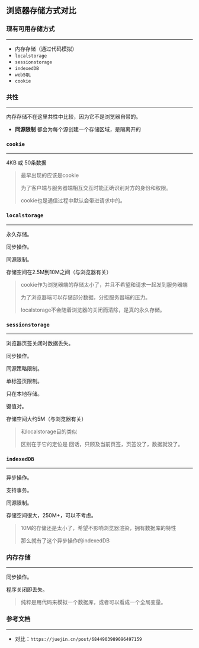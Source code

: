 ## 浏览器存储方式对比



### 现有可用存储方式

---

- 内存存储（通过代码模拟）
- `localstorage`
- `sessionstorage`
- `indexedDB`
- `webSQL`
- `cookie`



### 共性

---

内存存储不在这里共性中比较，因为它不是浏览器自带的。

- **同源限制** 都会为每个源创建一个存储区域，是隔离开的





### `cookie`

---

4KB 或 50条数据

> 最早出现的应该是cookie
>
> 为了客户端与服务器端相互交互时能正确识别对方的身份和权限。
>
> cookie也是通信过程中默认会带进请求中的。



### `localstorage`

---

永久存储。

同步操作。

同源限制。

存储空间在2.5M到10M之间（与浏览器有关）

> cookie作为浏览器端的存储太小了，并且不希望和请求一起发到服务器端
>
> 为了浏览器端可以存储部分数据，分担服务器端的压力。
>
> localstorage不会随着浏览器的关闭而清除，是真的永久存储。



### `sessionstorage`

---

浏览器页签关闭时数据丢失。

同步操作。

同源策略限制。

单标签页限制。

只在本地存储。

键值对。

存储空间大约5M（与浏览器有关）

> 和localstorage目的类似
>
> 区别在于它的定位是 回话，只顾及当前页签，页签没了，数据就没了。



### `indexedDB`

---

异步操作。

支持事务。

同源限制。

存储空间很大，250M+，可以不考虑。

> 10M的存储还是太小了，希望不影响浏览器渲染，拥有数据库的特性
>
> 那么就有了这个异步操作的indexedDB



### 内存存储

---

同步操作。

程序关闭即丢失。

> 纯粹是用代码来模拟一个数据库，或者可以看成一个全局变量。





### 参考文档

---

- 对比：`https://juejin.cn/post/6844903989096497159`